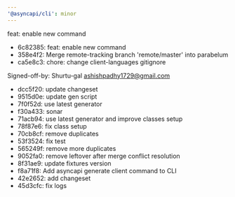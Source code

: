 ```yaml
---
'@asyncapi/cli': minor
---
```


feat: enable new  command

- 6c82385: feat: enable new  command
- 358e4f2: Merge remote-tracking branch 'remote/master' into parabelum
- ca5e8c3: chore: change client-languages gitignore

Signed-off-by: Shurtu-gal <ashishpadhy1729@gmail.com>
- dcc5f20: update changeset
- 9515d0e: update gen script
- 7f0f52d: use latest generator
- f30a433: sonar
- 71acb94: use latest generator and improve classes setup
- 78f87e6: fix class setup
- 70cb8cf: remove duplicates
- 53f3524: fix test
- 565249f: remove more duplicates
- 9052fa0: remove leftover after merge conflict resolution
- 8f31ae9: update fixtures version
- f8a71f8: Add asyncapi generate client command to CLI
- 42e2652: add changeset
- 45d3cfc: fix logs


